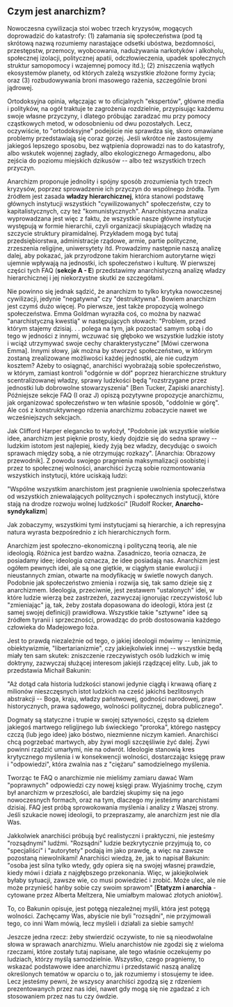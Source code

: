 ## Czym jest anarchizm?

Nowoczesna cywilizacja stoi wobec trzech kryzysów, mogących doprowadzić do katastrofy: (1) załamania się społeczeństwa (pod tą skrótową nazwą rozumiemy narastające odsetki ubóstwa, bezdomności, przestępstw, przemocy, wyobcowania, nadużywania narkotyków i alkoholu, społecznej izolacji, politycznej apatii, odczłowieczenia, upadek społecznych struktur samopomocy i wzajemnej pomocy itd.); (2) zniszczenia wątłych ekosystemów planety, od których zależą wszystkie złożone formy życia; oraz (3) rozbudowywania broni masowego rażenia, szczególnie broni jądrowej.

Ortodoksyjna opinia, włączając w to oficjalnych "ekspertów", główne media i polityków, na ogół traktuje te zagrożenia rozdzielnie, przypisując każdemu swoje własne przyczyny, i dlatego próbując zaradzać mu przy pomocy cząstkowych metod, w odosobnieniu od dwu pozostałych. Lecz, oczywiście, to "ortodoksyjne" podejście nie sprawdza się, skoro omawiane problemy przedstawiają się coraz gorzej. Jeśli wkrótce nie zastosujemy jakiegoś lepszego sposobu, bez wątpienia doprowadzi nas to do katastrofy, albo wskutek wojennej zagłady, albo ekologicznego Armagedonu, albo zejścia do poziomu miejskich dzikusów -- albo też wszystkich trzech przyczyn.

Anarchizm proponuje jednolity i spójny sposób zrozumienia tych trzech kryzysów, poprzez sprowadzenie ich przyczyn do wspólnego źródła. Tym źródłem jest zasada **władzy hierarchicznej**, która stanowi podstawę głównych instytucji wszystkich "cywilizowanych" społeczeństw, czy to kapitalistycznych, czy też "komunistycznych". Anarchistyczna analiza wyprowadzana jest więc z faktu, że wszystkie nasze główne instytucje występują w formie hierarchii, czyli organizacji skupiających władzę na szczycie struktury piramidalnej. Przykładem mogą być tutaj przedsiębiorstwa, administracje rządowe, armie, partie polityczne, zrzeszenia religijne, uniwersytety itd. Prowadzimy następnie naszą analizę dalej, aby pokazać, jak przyrodzone takim hierarchiom autorytarne więzi ujemnie wpływają na jednostki, ich społeczeństwo i kulturę. W pierwszej części tych FAQ (**sekcje A - E**) przedstawimy anarchistyczną analizę władzy hierarchicznej i jej niekorzystne skutki ze szczegółami.

Nie powinno się jednak sądzić, że anarchizm to tylko krytyka nowoczesnej cywilizacji, jedynie "negatywna" czy "destruktywna". Bowiem anarchizm jest czymś dużo więcej. Po pierwsze, jest także propozycją wolnego społeczeństwa. Emma Goldman wyraziła coś, co można by nazwać "anarchistyczną kwestią" w następujących słowach: "Problem, przed którym stajemy dzisiaj. . . polega na tym, jak pozostać samym sobą i do tego w jedności z innymi, wczuwać się głęboko we wszystkie ludzkie istoty i wciąż utrzymywać swoje cechy charakterystyczne" [Mówi czerwona Emma]. Innymi słowy, jak można by stworzyć społeczeństwo, w którym zostaną zrealizowane możliwości każdej jednostki, ale nie cudzym kosztem? Ażeby to osiągnąć, anarchiści wyobrażają sobie społeczeństwo, w którym, zamiast kontroli "odgórnie w dół" poprzez hierarchiczne struktury scentralizowanej władzy, sprawy ludzkości będą "rozstrzygane przez jednostki lub dobrowolne stowarzyszenia" [Ben Tucker, Zapiski anarchisty]. Późniejsze sekcje FAQ (I oraz J) opiszą pozytywne propozycje anarchizmu, jak organizować społeczeństwo w ten właśnie sposób, "oddolnie w górę". Ale coś z konstruktywnego rdzenia anarchizmu zobaczycie nawet we wcześniejszych sekcjach.

Jak Clifford Harper elegancko to wyłożył, "Podobnie jak wszystkie wielkie idee, anarchizm jest pięknie prosty, kiedy dojdzie się do sedna sprawy -- ludzkim istotom jest najlepiej, kiedy żyją bez władzy, decydując o swoich sprawach między sobą, a nie otrzymując rozkazy". [Anarchia: Obrazowy przewodnik]. Z powodu swojego pragnienia maksymalizacji osobistej i przez to społecznej wolności, anarchiści życzą sobie rozmontowania wszystkich instytucji, które uciskają ludzi:

"Wspólne wszystkim anarchistom jest pragnienie uwolnienia społeczeństwa od wszystkich zniewalających politycznych i społecznych instytucji, które stają na drodze rozwoju wolnej ludzkości" [Rudolf Rocker, **Anarcho-syndykalizm**]

Jak zobaczymy, wszystkimi tymi instytucjami są hierarchie, a ich represyjna natura wyrasta bezpośrednio z ich hierarchicznych form.

Anarchizm jest społeczno-ekonomiczną i polityczną teorią, ale nie ideologią. Różnica jest bardzo ważna. Zasadniczo, teoria oznacza, że posiadamy idee; ideologia oznacza, że idee posiadają nas. Anarchizm jest ogółem pewnych idei, ale są one giętkie, w ciągłym stanie ewolucji i nieustannych zmian, otwarte na modyfikację w świetle nowych danych. Podobnie jak społeczeństwo zmienia i rozwija się, tak samo dzieje się z anarchizmem. Ideologia, przeciwnie, jest zestawem "ustalonych" idei, w które ludzie wierzą bez zastrzeżeń, zazwyczaj ignorując rzeczywistość lub "zmieniając" ją, tak, żeby została dopasowana do ideologii, która jest (z samej swojej definicji) prawidłowa. Wszystkie takie "sztywne" idee są źródłem tyranii i sprzeczności, prowadząc do prób dostosowania każdego człowieka do Madejowego łoża. 

Jest to prawdą niezależnie od tego, o jakiej ideologii mówimy -- leninizmie, obiektywizmie, "libertarianizmie", czy jakiejkolwiek innej -- wszystkie będą miały ten sam skutek: zniszczenie rzeczywistych osób ludzkich w imię doktryny, zazwyczaj służącej interesom jakiejś rządzącej elity. Lub, jak to przedstawia Michaił Bakunin:

"Aż dotąd cała historia ludzkości stanowi jedynie ciągłą i krwawą ofiarę z milionów nieszczęsnych istot ludzkich na cześć jakichś bezlitosnych abstrakcji -- Boga, kraju, władzy państwowej, godności narodowej, praw historycznych, prawa sądowego, wolności politycznej, dobra publicznego".

Dogmaty są statyczne i trupie w swojej sztywności, często są dziełem jakiegoś martwego religijnego lub świeckiego "proroka", którego następcy czczą (lub jego idee) jako bóstwo, niezmienne niczym kamień. Anarchiści chcą pogrzebać martwych, aby żywi mogli szczęśliwie żyć dalej. Żywi powinni rządzić umarłymi, nie na odwrót. Ideologie stanowią kres krytycznego myślenia i w konsekwencji wolności, dostarczając księgę praw i "odpowiedzi", która zwalnia nas z "ciężaru" samodzielnego myślenia.

Tworząc te FAQ o anarchizmie nie mieliśmy zamiaru dawać Wam "poprawnych" odpowiedzi czy nowej księgi praw. Wyjaśnimy trochę, czym był anarchizm w przeszłości, ale bardziej skupimy się na jego nowoczesnych formach, oraz na tym, dlaczego my jesteśmy anarchistami dzisiaj. FAQ jest próbą sprowokowania myślenia i analizy z Waszej strony. Jeśli szukacie nowej ideologii, to przepraszamy, ale anarchizm jest nie dla Was.

Jakkolwiek anarchiści próbują być realistyczni i praktyczni, nie jesteśmy "rozsądnymi" ludźmi. "Rozsądni" ludzie bezkrytycznie przyjmują to, co "specjaliści" i "autorytety" podają im jako prawdę, a więc na zawsze pozostaną niewolnikami! Anarchiści wiedzą, że, jak to napisał Bakunin:
"osoba jest silna tylko wtedy, gdy opiera się na swojej własnej prawdzie, kiedy mówi i działa z najgłębszego przekonania. Więc, w jakiejkolwiek byłaby sytuacji, zawsze wie, co musi powiedzieć i zrobić. Może ulec, ale nie może przynieść hańby sobie czy swoim sprawom" [**Etatyzm i anarchia** - cytowane przez Alberta Meltzera, Nie umiałbym malować złotych aniołów].

To, co Bakunin opisuje, jest potęgą niezależnej myśli, która jest potęgą wolności. Zachęcamy Was, abyście nie byli "rozsądni", nie przyjmowali tego, co inni Wam mówią, lecz myśleli i działali za siebie samych!

Jeszcze jedna rzecz: żeby stwierdzić oczywiste, to nie są nieodwołalne słowa w sprawach anarchizmu. Wielu anarchistów nie zgodzi się z wieloma rzeczami, które zostały tutaj napisane, ale tego właśnie oczekujemy po ludziach, którzy myślą samodzielnie. Wszystko, czego pragniemy, to wskazać podstawowe idee anarchizmu i przedstawić naszą analizę określonych tematów w oparciu o to, jak rozumiemy i stosujemy te idee. Lecz jesteśmy pewni, że wszyscy anarchiści zgodzą się z rdzeniem prezentowanych przez nas idei, nawet gdy mogą się nie zgadzać z ich stosowaniem przez nas tu czy ówdzie.
